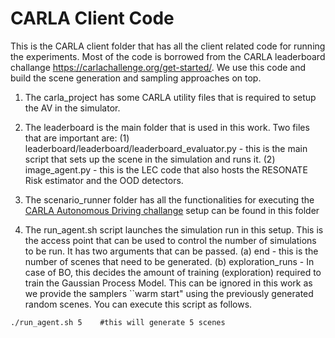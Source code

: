 # CARLA Client Code

This is the CARLA client folder that has all the client related code for running the experiments. Most of the code is borrowed from the CARLA leaderboard challange https://carlachallenge.org/get-started/. We use this code and build the scene generation and sampling approaches on top. 


1. The carla_project has some CARLA utility files that is required to setup the AV in the simulator.

2. The leaderboard is the main folder that is used in this work. Two files that are important are: (1) leaderboard/leaderboard/leaderboard_evaluator.py - this is the main script that sets up the scene in the simulation and runs it. (2) image_agent.py - this is the LEC code that also hosts the RESONATE Risk estimator and the OOD detectors. 

3. The scenario_runner folder has all the functionalities for executing the [CARLA Autonomous Driving challange](https://carlachallenge.org/) setup can be found in this folder

4. The run_agent.sh script launches the simulation run in this setup. This is the access point that can be used to control the number of simulations to be run. It has two arguments that can be passed. (a) end - this is the number of scenes that need to be generated. (b) exploration_runs - In case of BO, this decides the amount of training (exploration) required to train the Gaussian Process Model. This can be ignored in this work as we provide the samplers ``warm start" using the previously generated random scenes. You can execute this script as follows.

```
./run_agent.sh 5    #this will generate 5 scenes
```

